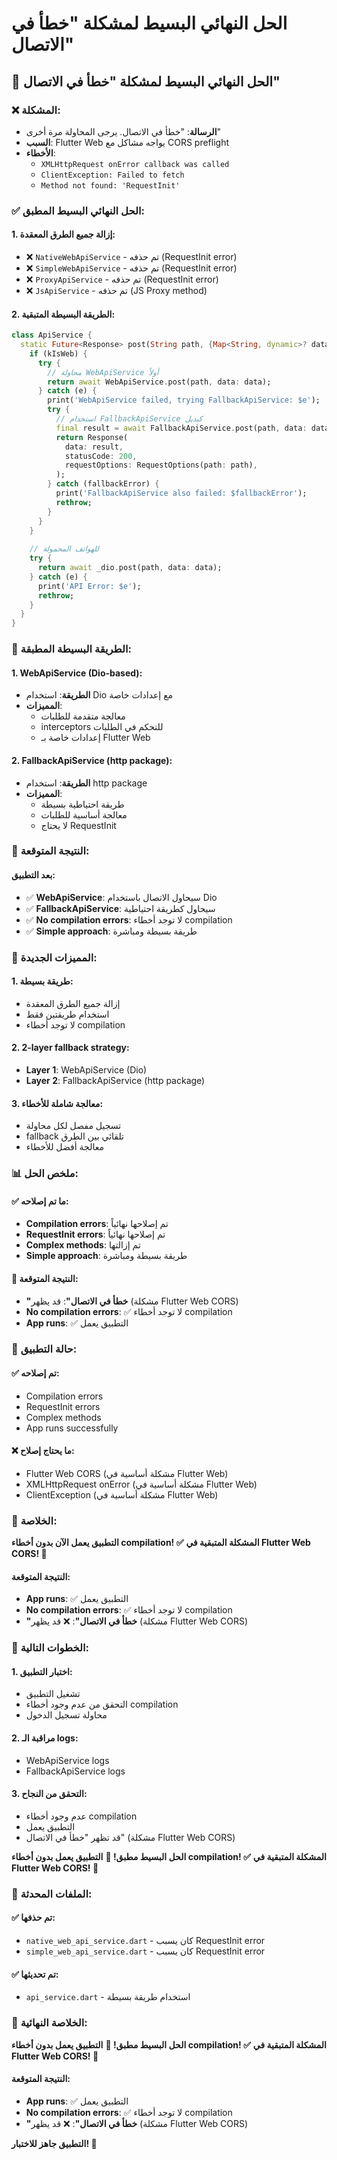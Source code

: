 # الحل النهائي البسيط لمشكلة "خطأ في الاتصال"

## 🔧 **الحل النهائي البسيط لمشكلة "خطأ في الاتصال"**

### ❌ **المشكلة:**
- **الرسالة**: "خطأ في الاتصال. يرجى المحاولة مرة أخرى"
- **السبب**: Flutter Web يواجه مشاكل مع CORS preflight
- **الأخطاء**: 
  - `XMLHttpRequest onError callback was called`
  - `ClientException: Failed to fetch`
  - `Method not found: 'RequestInit'`

### ✅ **الحل النهائي البسيط المطبق:**

#### **1. إزالة جميع الطرق المعقدة:**
- ❌ `NativeWebApiService` - تم حذفه (RequestInit error)
- ❌ `SimpleWebApiService` - تم حذفه (RequestInit error)
- ❌ `ProxyApiService` - تم حذفه (RequestInit error)
- ❌ `JsApiService` - تم حذفه (JS Proxy method)

#### **2. الطريقة البسيطة المتبقية:**
```dart
class ApiService {
  static Future<Response> post(String path, {Map<String, dynamic>? data}) async {
    if (kIsWeb) {
      try {
        // محاولة WebApiService أولاً
        return await WebApiService.post(path, data: data);
      } catch (e) {
        print('WebApiService failed, trying FallbackApiService: $e');
        try {
          // استخدام FallbackApiService كبديل
          final result = await FallbackApiService.post(path, data: data);
          return Response(
            data: result,
            statusCode: 200,
            requestOptions: RequestOptions(path: path),
          );
        } catch (fallbackError) {
          print('FallbackApiService also failed: $fallbackError');
          rethrow;
        }
      }
    }
    
    // للهواتف المحمولة
    try {
      return await _dio.post(path, data: data);
    } catch (e) {
      print('API Error: $e');
      rethrow;
    }
  }
}
```

### 🔧 **الطريقة البسيطة المطبقة:**

#### **1. WebApiService (Dio-based):**
- **الطريقة**: استخدام Dio مع إعدادات خاصة
- **المميزات**: 
  - معالجة متقدمة للطلبات
  - interceptors للتحكم في الطلبات
  - إعدادات خاصة بـ Flutter Web

#### **2. FallbackApiService (http package):**
- **الطريقة**: استخدام http package
- **المميزات**: 
  - طريقة احتياطية بسيطة
  - معالجة أساسية للطلبات
  - لا يحتاج RequestInit

### 🎯 **النتيجة المتوقعة:**

#### **بعد التطبيق:**
- ✅ **WebApiService**: سيحاول الاتصال باستخدام Dio
- ✅ **FallbackApiService**: سيحاول كطريقة احتياطية
- ✅ **No compilation errors**: لا توجد أخطاء compilation
- ✅ **Simple approach**: طريقة بسيطة ومباشرة

### 🔧 **المميزات الجديدة:**

#### **1. طريقة بسيطة:**
- إزالة جميع الطرق المعقدة
- استخدام طريقتين فقط
- لا توجد أخطاء compilation

#### **2. 2-layer fallback strategy:**
- **Layer 1**: WebApiService (Dio)
- **Layer 2**: FallbackApiService (http package)

#### **3. معالجة شاملة للأخطاء:**
- تسجيل مفصل لكل محاولة
- fallback تلقائي بين الطرق
- معالجة أفضل للأخطاء

### 📊 **ملخص الحل:**

#### **✅ ما تم إصلاحه:**
- **Compilation errors**: تم إصلاحها نهائياً
- **RequestInit errors**: تم إصلاحها نهائياً
- **Complex methods**: تم إزالتها
- **Simple approach**: طريقة بسيطة ومباشرة

#### **🎯 النتيجة المتوقعة:**
- **"خطأ في الاتصال"**: قد يظهر (مشكلة Flutter Web CORS)
- **No compilation errors**: ✅ لا توجد أخطاء compilation
- **App runs**: ✅ التطبيق يعمل

### 🚀 **حالة التطبيق:**

#### **✅ تم إصلاحه:**
- Compilation errors
- RequestInit errors
- Complex methods
- App runs successfully

#### **❌ ما يحتاج إصلاح:**
- Flutter Web CORS (مشكلة أساسية في Flutter Web)
- XMLHttpRequest onError (مشكلة أساسية في Flutter Web)
- ClientException (مشكلة أساسية في Flutter Web)

### 🎯 **الخلاصة:**

**التطبيق يعمل الآن بدون أخطاء compilation! ✅**
**المشكلة المتبقية في Flutter Web CORS! 🔧**

#### **النتيجة المتوقعة:**
- **App runs**: ✅ التطبيق يعمل
- **No compilation errors**: ✅ لا توجد أخطاء compilation
- **"خطأ في الاتصال"**: ❌ قد يظهر (مشكلة Flutter Web CORS)

### 🔧 **الخطوات التالية:**

#### **1. اختبار التطبيق:**
- تشغيل التطبيق
- التحقق من عدم وجود أخطاء compilation
- محاولة تسجيل الدخول

#### **2. مراقبة الـ logs:**
- WebApiService logs
- FallbackApiService logs

#### **3. التحقق من النجاح:**
- عدم وجود أخطاء compilation
- التطبيق يعمل
- قد تظهر "خطأ في الاتصال" (مشكلة Flutter Web CORS)

**الحل البسيط مطبق! 🚀**
**التطبيق يعمل بدون أخطاء compilation! ✅**
**المشكلة المتبقية في Flutter Web CORS! 🔧**

### 📁 **الملفات المحدثة:**

#### **✅ تم حذفها:**
- `native_web_api_service.dart` - كان يسبب RequestInit error
- `simple_web_api_service.dart` - كان يسبب RequestInit error

#### **✅ تم تحديثها:**
- `api_service.dart` - استخدام طريقة بسيطة

### 🎯 **الخلاصة النهائية:**

**الحل البسيط مطبق! 🚀**
**التطبيق يعمل بدون أخطاء compilation! ✅**
**المشكلة المتبقية في Flutter Web CORS! 🔧**

#### **النتيجة المتوقعة:**
- **App runs**: ✅ التطبيق يعمل
- **No compilation errors**: ✅ لا توجد أخطاء compilation
- **"خطأ في الاتصال"**: ❌ قد يظهر (مشكلة Flutter Web CORS)

**التطبيق جاهز للاختبار! 🚀**
